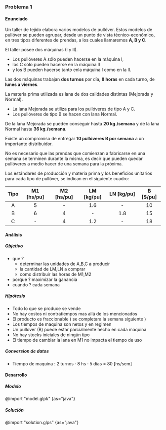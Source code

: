 ### Problema 1

#### Enunciado

Un taller de tejido elabora varios modelos de pullóver.
Estos modelos de pullóver se pueden agrupar, desde un punto de vista técnico-económico, en tres tipos diferentes de prendas, a los cuales llamaremos **A, B y C**.

El taller posee dos máquinas (I y II).

- Los pullóveres A sólo pueden hacerse en la máquina I,
- los C sólo pueden hacerse en la máquina II
- y los B pueden hacerse tanto enla máquina I como en la II.

Las dos máquinas trabajan **dos turnos** por día, **8 horas** en cada turno, de **lunes a viernes**.

La materia prima utilizada es lana de dos calidades distintas (Mejorada y Normal).

- La lana Mejorada se utiliza para los pullóveres de tipo A y C.
- Los pullóveres de tipo B se hacen con lana Normal.

De la lana Mejorada se pueden conseguir hasta
**20 kg./semana** y de la lana Normal hasta **36 kg./semana**.

Existe un compromiso de entregar **10 pullóveres B por semana** a un importante distribuidor.

No es necesario que las prendas que comienzan a fabricarse en una semana se terminen durante la misma, es decir que pueden quedar pullóveres a medio hacer de una semana para la próxima.

Los estándares de producción y materia prima y los beneficios unitarios para cada tipo de pullóver, se indican en el siguiente cuadro:

| Tipo | M1 [hs/pu] | M2 [hs/pu] | LM [kg/pu] | LN [kg/pu] | B [\$/pu] |
| :--: | :--------: | :--------: | :--------: | :--------: | :-------: |
|  A   |     5      |     -      |    1.6     |     -      |    10     |
|  B   |     6      |     4      |     -      |    1.8     |    15     |
|  C   |     -      |     4      |    1.2     |     -      |    18     |

#### Análisis

##### Objetivo

- que ?
  - determinar las unidades de A,B,C a producir
  - la cantidad de LM,LN a comprar
  - como distribuir las horas de M1,M2
- porque ? maximizar la ganancia
- cuando ? cada semana

##### Hipótesis

- Todo lo que se produce se vende
- No hay costos ni contratiempos mas allá de los mencionados
- El producto es fraccionable ( se completara la semana siguiente )
- Los tiempos de maquina son netos y en regimen
- Un pullover (B) puede estar parcialmente hecho en cada maquina
- No hay stocks iniciales de ningún tipo
- El tiempo de cambiar la lana en M1 no impacta el tiempo de uso

##### Conversion de datos

- Tiempo de maquina : 2 turnos · 8 hs · 5 días = 80 [hs/sem]

#### Desarrollo

##### Modelo

@import "model.glpk" {as="java"}

##### Solución

@import "solution.glps" {as="java"}
